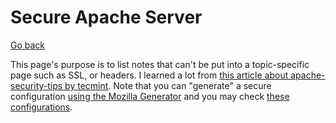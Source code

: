 # Secure Apache Server

[Go back](../index.md#security)

This page's purpose is to list notes that can't be put into a topic-specific page such as SSL, or headers. I learned a lot from [this article about apache-security-tips by tecmint](https://www.tecmint.com/apache-security-tips/). Note that you can "generate" a secure configuration [using the Mozilla Generator](https://ssl-config.mozilla.org/#server=apache) and you may check [these configurations](https://syslink.pl/cipherlist/).
